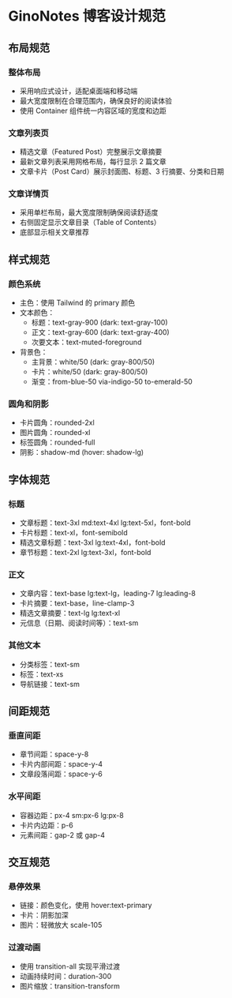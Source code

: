 # GinoNotes 博客设计规范

## 布局规范

### 整体布局
- 采用响应式设计，适配桌面端和移动端
- 最大宽度限制在合理范围内，确保良好的阅读体验
- 使用 Container 组件统一内容区域的宽度和边距

### 文章列表页
- 精选文章（Featured Post）完整展示文章摘要
- 最新文章列表采用网格布局，每行显示 2 篇文章
- 文章卡片（Post Card）展示封面图、标题、3 行摘要、分类和日期

### 文章详情页
- 采用单栏布局，最大宽度限制确保阅读舒适度
- 右侧固定显示文章目录（Table of Contents）
- 底部显示相关文章推荐

## 样式规范

### 颜色系统
- 主色：使用 Tailwind 的 primary 颜色
- 文本颜色：
  - 标题：text-gray-900 (dark: text-gray-100)
  - 正文：text-gray-600 (dark: text-gray-400)
  - 次要文本：text-muted-foreground
- 背景色：
  - 主背景：white/50 (dark: gray-800/50)
  - 卡片：white/50 (dark: gray-800/50)
  - 渐变：from-blue-50 via-indigo-50 to-emerald-50

### 圆角和阴影
- 卡片圆角：rounded-2xl
- 图片圆角：rounded-xl
- 标签圆角：rounded-full
- 阴影：shadow-md (hover: shadow-lg)

## 字体规范

### 标题
- 文章标题：text-3xl md:text-4xl lg:text-5xl，font-bold
- 卡片标题：text-xl，font-semibold
- 精选文章标题：text-3xl lg:text-4xl，font-bold
- 章节标题：text-2xl lg:text-3xl，font-bold

### 正文
- 文章内容：text-base lg:text-lg，leading-7 lg:leading-8
- 卡片摘要：text-base，line-clamp-3
- 精选文章摘要：text-lg lg:text-xl
- 元信息（日期、阅读时间等）：text-sm

### 其他文本
- 分类标签：text-sm
- 标签：text-xs
- 导航链接：text-sm

## 间距规范

### 垂直间距
- 章节间距：space-y-8
- 卡片内部间距：space-y-4
- 文章段落间距：space-y-6

### 水平间距
- 容器边距：px-4 sm:px-6 lg:px-8
- 卡片内边距：p-6
- 元素间距：gap-2 或 gap-4

## 交互规范

### 悬停效果
- 链接：颜色变化，使用 hover:text-primary
- 卡片：阴影加深
- 图片：轻微放大 scale-105

### 过渡动画
- 使用 transition-all 实现平滑过渡
- 动画持续时间：duration-300
- 图片缩放：transition-transform 